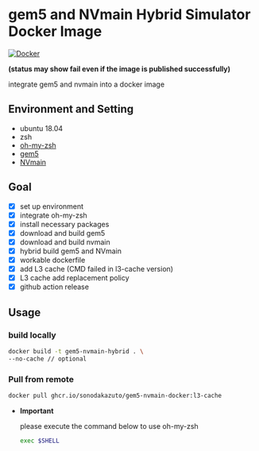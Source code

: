 # gem5 and NVmain Hybrid Simulator Docker Image

[![Docker](https://github.com/SonodaKazuto/gem5-nvmain-docker/actions/workflows/docker-publish.yml/badge.svg?branch=main)](https://github.com/SonodaKazuto/gem5-nvmain-docker/actions/workflows/docker-publish.yml)

**(status may show fail even if the image is published successfully)**

integrate gem5 and nvmain into a docker image

## Environment and Setting
- ubuntu 18.04
- zsh
- [oh-my-zsh](https://github.com/ohmyzsh/ohmyzsh)
- [gem5](https://gem5.googlesource.com/public/gem5/+/525ce650e1a5bbe71c39d4b15598d6c003cc9f9e)
- [NVmain](https://github.com/SEAL-UCSB/NVmain)

## Goal
- [x] set up environment
- [x] integrate oh-my-zsh
- [x] install necessary packages
- [x] download and build gem5
- [x] download and build nvmain
- [x] hybrid build gem5 and NVmain
- [x] workable dockerfile
- [x] add L3 cache (CMD failed in l3-cache version)
- [x] L3 cache add replacement policy
- [x] github action release

## Usage

### build locally

```sh
docker build -t gem5-nvmain-hybrid . \
--no-cache // optional
```

### Pull from remote

```sh
docker pull ghcr.io/sonodakazuto/gem5-nvmain-docker:l3-cache
```

- **Important**
  
  please execute the command below to use oh-my-zsh
  ```sh
  exec $SHELL
  ```
